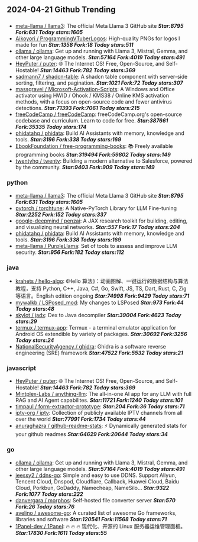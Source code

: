 ## 2024-04-21 Github Trending

### 
* [meta-llama / llama3](https://github.com/meta-llama/llama3): The official Meta Llama 3 GitHub site ***Star:8795 Fork:631 Today stars:1605***
* [Aikoyori / ProgrammingVTuberLogos](https://github.com/Aikoyori/ProgrammingVTuberLogos): High-quality PNGs for logos I made for fun ***Star:1358 Fork:18 Today stars:511***
* [ollama / ollama](https://github.com/ollama/ollama): Get up and running with Llama 3, Mistral, Gemma, and other large language models. ***Star:57164 Fork:4019 Today stars:491***
* [HeyPuter / puter](https://github.com/HeyPuter/puter): 🌐 The Internet OS! Free, Open-Source, and Self-Hostable! ***Star:14463 Fork:782 Today stars:369***
* [sadmann7 / shadcn-table](https://github.com/sadmann7/shadcn-table): A shadcn table component with server-side sorting, filtering, and pagination. ***Star:1021 Fork:72 Today stars:307***
* [massgravel / Microsoft-Activation-Scripts](https://github.com/massgravel/Microsoft-Activation-Scripts): A Windows and Office activator using HWID / Ohook / KMS38 / Online KMS activation methods, with a focus on open-source code and fewer antivirus detections. ***Star:71393 Fork:7061 Today stars:215***
* [freeCodeCamp / freeCodeCamp](https://github.com/freeCodeCamp/freeCodeCamp): freeCodeCamp.org's open-source codebase and curriculum. Learn to code for free. ***Star:387661 Fork:35335 Today stars:174***
* [phidatahq / phidata](https://github.com/phidatahq/phidata): Build AI Assistants with memory, knowledge and tools. ***Star:3196 Fork:338 Today stars:169***
* [EbookFoundation / free-programming-books](https://github.com/EbookFoundation/free-programming-books): 📚 Freely available programming books ***Star:319494 Fork:59802 Today stars:149***
* [twentyhq / twenty](https://github.com/twentyhq/twenty): Building a modern alternative to Salesforce, powered by the community. ***Star:9403 Fork:909 Today stars:149***

### python
* [meta-llama / llama3](https://github.com/meta-llama/llama3): The official Meta Llama 3 GitHub site ***Star:8795 Fork:631 Today stars:1605***
* [pytorch / torchtune](https://github.com/pytorch/torchtune): A Native-PyTorch Library for LLM Fine-tuning ***Star:2252 Fork:152 Today stars:337***
* [google-deepmind / penzai](https://github.com/google-deepmind/penzai): A JAX research toolkit for building, editing, and visualizing neural networks. ***Star:557 Fork:17 Today stars:204***
* [phidatahq / phidata](https://github.com/phidatahq/phidata): Build AI Assistants with memory, knowledge and tools. ***Star:3196 Fork:338 Today stars:169***
* [meta-llama / PurpleLlama](https://github.com/meta-llama/PurpleLlama): Set of tools to assess and improve LLM security. ***Star:956 Fork:182 Today stars:112***

### java
* [krahets / hello-algo](https://github.com/krahets/hello-algo): 《Hello 算法》：动画图解、一键运行的数据结构与算法教程，支持 Python, C++, Java, C#, Go, Swift, JS, TS, Dart, Rust, C, Zig 等语言。English edition ongoing ***Star:74998 Fork:9429 Today stars:71***
* [mywalkb / LSPosed_mod](https://github.com/mywalkb/LSPosed_mod): My changes to LSPosed ***Star:973 Fork:44 Today stars:48***
* [skylot / jadx](https://github.com/skylot/jadx): Dex to Java decompiler ***Star:39004 Fork:4623 Today stars:29***
* [termux / termux-app](https://github.com/termux/termux-app): Termux - a terminal emulator application for Android OS extendible by variety of packages. ***Star:30692 Fork:3256 Today stars:24***
* [NationalSecurityAgency / ghidra](https://github.com/NationalSecurityAgency/ghidra): Ghidra is a software reverse engineering (SRE) framework ***Star:47522 Fork:5532 Today stars:21***

### javascript
* [HeyPuter / puter](https://github.com/HeyPuter/puter): 🌐 The Internet OS! Free, Open-Source, and Self-Hostable! ***Star:14463 Fork:782 Today stars:369***
* [Mintplex-Labs / anything-llm](https://github.com/Mintplex-Labs/anything-llm): The all-in-one AI app for any LLM with full RAG and AI Agent capabilites. ***Star:11721 Fork:1240 Today stars:101***
* [timpaul / form-extractor-prototype](https://github.com/timpaul/form-extractor-prototype):  ***Star:204 Fork:36 Today stars:71***
* [iptv-org / iptv](https://github.com/iptv-org/iptv): Collection of publicly available IPTV channels from all over the world ***Star:77991 Fork:1734 Today stars:44***
* [anuraghazra / github-readme-stats](https://github.com/anuraghazra/github-readme-stats): ⚡ Dynamically generated stats for your github readmes ***Star:64629 Fork:20644 Today stars:34***

### go
* [ollama / ollama](https://github.com/ollama/ollama): Get up and running with Llama 3, Mistral, Gemma, and other large language models. ***Star:57164 Fork:4019 Today stars:491***
* [jeessy2 / ddns-go](https://github.com/jeessy2/ddns-go): Simple and easy to use DDNS. Support Aliyun, Tencent Cloud, Dnspod, Cloudflare, Callback, Huawei Cloud, Baidu Cloud, Porkbun, GoDaddy, Namecheap, NameSilo... ***Star:9322 Fork:1077 Today stars:222***
* [danvergara / morphos](https://github.com/danvergara/morphos): Self-hosted file converter server ***Star:570 Fork:26 Today stars:76***
* [avelino / awesome-go](https://github.com/avelino/awesome-go): A curated list of awesome Go frameworks, libraries and software ***Star:120541 Fork:11568 Today stars:71***
* [1Panel-dev / 1Panel](https://github.com/1Panel-dev/1Panel): 🔥 🔥 🔥 现代化、开源的 Linux 服务器运维管理面板。 ***Star:17830 Fork:1611 Today stars:55***
